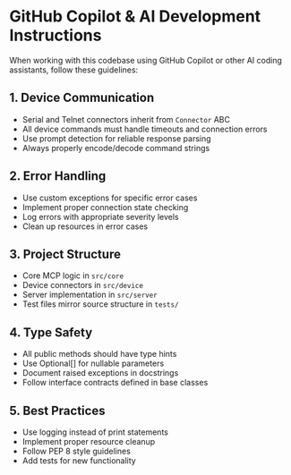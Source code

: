# GitHub Copilot & AI Development Instructions

When working with this codebase using GitHub Copilot or other AI coding assistants, follow these guidelines:

## 1. Device Communication
- Serial and Telnet connectors inherit from `Connector` ABC
- All device commands must handle timeouts and connection errors
- Use prompt detection for reliable response parsing
- Always properly encode/decode command strings

## 2. Error Handling
- Use custom exceptions for specific error cases
- Implement proper connection state checking
- Log errors with appropriate severity levels
- Clean up resources in error cases

## 3. Project Structure
- Core MCP logic in `src/core`
- Device connectors in `src/device`
- Server implementation in `src/server`
- Test files mirror source structure in `tests/`

## 4. Type Safety
- All public methods should have type hints
- Use Optional[] for nullable parameters
- Document raised exceptions in docstrings
- Follow interface contracts defined in base classes

## 5. Best Practices
- Use logging instead of print statements
- Implement proper resource cleanup
- Follow PEP 8 style guidelines
- Add tests for new functionality
